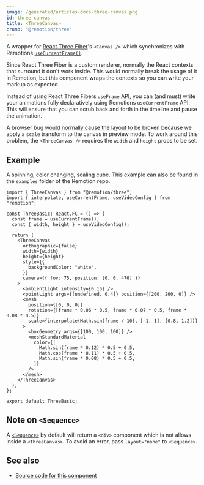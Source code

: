 ```yaml
---
image: /generated/articles-docs-three-canvas.png
id: three-canvas
title: <ThreeCanvas>
crumb: "@remotion/three"
---
```


A wrapper for [React Three Fiber](https://github.com/pmndrs/react-three-fiber)'s `<Canvas />` which synchronizes with Remotions [`useCurrentFrame()`](/docs/use-current-frame).

Since React Three Fiber is a custom renderer, normally the React contexts that surround it don't work inside. This would normally break the usage of it in Remotion, but this component wraps the contexts so you can write your markup as expected.

Instead of using React Three Fibers `useFrame` API, you can (and must) write your animations fully declaratively using Remotions `useCurrentFrame` API. This will ensure that you can scrub back and forth in the timeline and pause the animation.

A browser bug [would normally cause the layout to be broken](https://github.com/pmndrs/react-three-fiber/issues/1394) because we apply a `scale` transform to the canvas in preview mode. To work around this problem, the `<ThreeCanvas />` requires the `width` and `height` props to be set.

## Example

A spinning, color changing, scaling cube. This example can also be found in the `examples` folder of the Remotion repo.

```tsx twoslash
import { ThreeCanvas } from "@remotion/three";
import { interpolate, useCurrentFrame, useVideoConfig } from "remotion";

const ThreeBasic: React.FC = () => {
  const frame = useCurrentFrame();
  const { width, height } = useVideoConfig();

  return (
    <ThreeCanvas
      orthographic={false}
      width={width}
      height={height}
      style={{
        backgroundColor: "white",
      }}
      camera={{ fov: 75, position: [0, 0, 470] }}
    >
      <ambientLight intensity={0.15} />
      <pointLight args={[undefined, 0.4]} position={[200, 200, 0]} />
      <mesh
        position={[0, 0, 0]}
        rotation={[frame * 0.06 * 0.5, frame * 0.07 * 0.5, frame * 0.08 * 0.5]}
        scale={interpolate(Math.sin(frame / 10), [-1, 1], [0.8, 1.2])}
      >
        <boxGeometry args={[100, 100, 100]} />
        <meshStandardMaterial
          color={[
            Math.sin(frame * 0.12) * 0.5 + 0.5,
            Math.cos(frame * 0.11) * 0.5 + 0.5,
            Math.sin(frame * 0.08) * 0.5 + 0.5,
          ]}
        />
      </mesh>
    </ThreeCanvas>
  );
};

export default ThreeBasic;
```

## Note on `<Sequence>`

A [`<Sequence>`](/docs/sequence) by default will return a `<div>` component which is not allows inside a `<ThreeCanvas>`. To avoid an error, pass `layout="none"` to `<Sequence>`.

## See also

- [Source code for this component](https://github.com/remotion-dev/remotion/blob/main/packages/three/src/ThreeCanvas.tsx)
